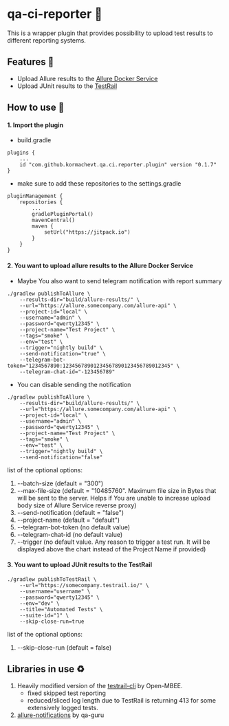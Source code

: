 # qa-ci-reporter 🐘

This is a wrapper plugin that provides possibility to upload test results to different reporting systems.

## Features 🎨

- Upload Allure results to the [Allure Docker Service](https://github.com/fescobar/allure-docker-servicen)
- Upload JUnit results to the [TestRail](https://www.gurock.com/testrail/)

## How to use 👣
#### 1. Import the plugin
* build.gradle
```
plugins {
    ...
    id "com.github.kormachevt.qa.ci.reporter.plugin" version "0.1.7"
}
```

* make sure to add these repositories to the settings.gradle
```
pluginManagement {
    repositories {
        ...
        gradlePluginPortal()
        mavenCentral()
        maven {
            setUrl("https://jitpack.io")
        }
    }
}
```


#### 2. You want to upload allure results to the Allure Docker Service
* Maybe You also want to send telegram notification with report summary
```
./gradlew publishToAllure \
    --results-dir="build/allure-results/" \
    --url="https://allure.somecompany.com/allure-api" \
    --project-id="local" \
    --username="admin" \
    --password="qwerty12345" \
    --project-name="Test Project" \
    --tags="smoke" \
    --env="test" \
    --trigger="nightly build" \
    --send-notification="true" \
    --telegram-bot-token="1234567890:12345678901234567890123456789012345" \
    --telegram-chat-id="-123456789" 
```
* You can disable sending the notification
```
./gradlew publishToAllure \
    --results-dir="build/allure-results/" \
    --url="https://allure.somecompany.com/allure-api" \
    --project-id="local" \
    --username="admin" \
    --password="qwerty12345" \
    --project-name="Test Project" \
    --tags="smoke" \
    --env="test" \
    --trigger="nightly build" \
    --send-notification="false" 
```

list of the optional options:
1. --batch-size (default = "300")
1. --max-file-size (default = "10485760". Maximum file size in Bytes that will be sent to the server. 
   Helps if You are unable to increase upload body size of Allure Service reverse proxy)
1. --send-notification (default = "false")
1. --project-name (default = "default")
1. --telegram-bot-token (no default value)
1. --telegram-chat-id (no default value)
1. --trigger (no default value. Any reason to trigger a test run. It will be displayed above the chart instead of the Project Name if provided)

#### 3. You want to upload JUnit results to the TestRail

```
./gradlew publishToTestRail \
    --url="https://somecompany.testrail.io/" \
    --username="username" \
    --password="qwerty12345" \
    --env="dev" \
    --title="Automated Tests" \
    --suite-id="1" \
    --skip-close-run=true
```
list of the optional options:  
1. --skip-close-run (default = false)

## Libraries in use ♻️
1. Heavily modified version of the [testrail-cli](https://github.com/Open-MBEE/testrail-cli) by Open-MBEE. 
   * fixed skipped test reporting 
   * reduced/sliced log length due to TestRail is returning 413 for some extensively logged tests.
2. [allure-notifications](https://github.com/qa-guru/allure-notifications) by qa-guru    
